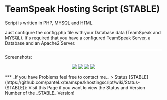 # TeamSpeak Hosting Script (STABLE)
Script is written in PHP, MYSQL and HTML.

Just configure the config.php file with your Database data (TeamSpeak and MYSQL). It's required that you have a configured TeamSpeak Server, a Database and an Apache2 Server.
***
Screenshots:
<p align="center">
  <img src="https://i.imgur.com/O8bHtIK.png" />
  <img src="https://i.imgur.com/CtF5Tpl.png" />
  <img src="https://i.imgur.com/CFX2vc4.png" />
  <img src="https://i.imgur.com/suYUO0b.png" />
</p>
***
_If you have Problems feel free to contact me._
> Status [STABLE](https://github.com/panteLx/teamspeakhostingscript/wiki/Status-(STABLE)): Visit this Page if you want to view the Status and Version Number of the _STABLE_ Version!
